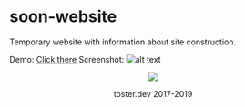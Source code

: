 # soon-website
Temporary website with information about site construction.

Demo:
[Click there](https://toster.dev/soon-website/)
Screenshot:
![alt text](https://i.imgur.com/a31pImo.png)

<p align="center">
<a href="https://www.paypal.com/cgi-bin/webscr?cmd=_s-xclick&hosted_button_id=HV5CUQ486HUQ2" target="_blank"><img src="https://i.imgur.com/s1u7rju.png"></a>
</p>
<p align="center">
  toster.dev 2017-2019
</p>
